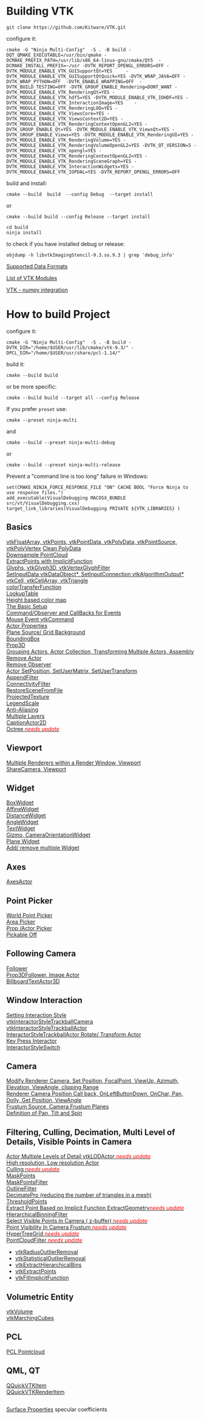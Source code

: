 # Building VTK

```
git clone https://github.com/Kitware/VTK.git
```

configure it:
```
cmake -G "Ninja Multi-Config"  -S . -B build -DQT_QMAKE_EXECUTABLE=/usr/bin/qmake -DCMAKE_PREFIX_PATH=/usr/lib/x86_64-linux-gnu/cmake/Qt5  -DCMAKE_INSTALL_PREFIX=~/usr -DVTK_REPORT_OPENGL_ERRORS=OFF -DVTK_MODULE_ENABLE_VTK_GUISupportQt=YES     -DVTK_MODULE_ENABLE_VTK_GUISupportQtQuick=YES -DVTK_WRAP_JAVA=OFF -DVTK_WRAP_PYTHON=OFF  -DVTK_ENABLE_WRAPPING=OFF  -DVTK_BUILD_TESTING=OFF -DVTK_GROUP_ENABLE_Rendering=DONT_WANT -DVTK_MODULE_ENABLE_VTK_RenderingQt=YES -DVTK_MODULE_ENABLE_VTK_hdf5=YES -DVTK_MODULE_ENABLE_VTK_IOHDF=YES -DVTK_MODULE_ENABLE_VTK_InteractionImage=YES    -DVTK_MODULE_ENABLE_VTK_RenderingLOD=YES -DVTK_MODULE_ENABLE_VTK_ViewsCore=YES -DVTK_MODULE_ENABLE_VTK_ViewsContext2D=YES -DVTK_MODULE_ENABLE_VTK_RenderingContextOpenGL2=YES -DVTK_GROUP_ENABLE_Qt=YES -DVTK_MODULE_ENABLE_VTK_ViewsQt=YES -DVTK_GROUP_ENABLE_Views=YES -DVTK_MODULE_ENABLE_VTK_RenderingUI=YES -DVTK_MODULE_ENABLE_VTK_RenderingVolume=YES -DVTK_MODULE_ENABLE_VTK_RenderingVolumeOpenGL2=YES -DVTK_QT_VERSION=5 -DVTK_MODULE_ENABLE_VTK_opengl=YES -DVTK_MODULE_ENABLE_VTK_RenderingContextOpenGL2=YES -DVTK_MODULE_ENABLE_VTK_RenderingSceneGraph=YES -DVTK_MODULE_ENABLE_VTK_InteractionWidgets=YES -DVTK_MODULE_ENABLE_VTK_IOPDAL=YES -DVTK_REPORT_OPENGL_ERRORS=OFF 
```

build and install:

```
cmake --build  build  --config Debug  --target install
```
or 
```
cmake --build build --config Release --target install
```

```
cd build
ninja install
```

to check if you have installed debug or release:

```
objdump -h libvtkImagingStencil-9.3.so.9.3 | grep 'debug_info'
```


[Supported Data Formats](https://docs.vtk.org/en/latest/supported_data_formats.html)  

[List of VTK Modules](https://docs.vtk.org/en/latest/modules/index.html)  

[VTK - numpy integration](https://docs.vtk.org/en/latest/learning.html)  


# How to build Project

configure it:

```
cmake -G "Ninja Multi-Config"  -S . -B build -DVTK_DIR="/home/$USER/usr/lib/cmake/vtk-9.3/" -DPCL_DIR="/home/$USER/usr/share/pcl-1.14/"
```

build it:

```
cmake --build build
```

or be more specific:

```
cmake --build build --target all --config Release
```

If you prefer `preset` use:

```
cmake --preset ninja-multi
```
and 

```
cmake --build --preset ninja-multi-debug
```
or 
```
cmake --build --preset ninja-multi-release
```


Prevent a "command line is too long" failure in Windows:

```
set(CMAKE_NINJA_FORCE_RESPONSE_FILE "ON" CACHE BOOL "Force Ninja to use response files.")
add_executable(VisualDebugging MACOSX_BUNDLE src/vt/VisualDebugging.cxx)
target_link_libraries(VisualDebugging PRIVATE ${VTK_LIBRARIES} )
```

## Basics
[vtkFloatArray, vtkPoints, vtkPointData, vtkPolyData, vtkPointSource, vtkPolyVertex](docs/basic_data_types.md) 
[Clean PolyData](https://vtk.org/doc/nightly/html/classvtkCleanPolyData.html)  
[Downsample PointCloud](https://examples.vtk.org/site/Cxx/PolyData/DownsamplePointCloud/)  
[ExtractPoints with ImplicitFunction](docs/extract_points.md)  
[Glyphs, vtkGlyph3D, vtkVertexGlyphFilter](docs/glyphs.md)  
[SetInputData vtkDataObject*, SetInputConnection vtkAlgorithmOutput*](docs/SetInputData_SetInputConnection.md)  
[vtkCell, vtkCellArray, vtkTriangle](docs/cell.md)  
[colorTransferFunction](docs/colorTransferFunction.md)  
[LookupTable](docs/lookupTable.md)  
[Height based color map](src/height_based_color_map.cpp)  
[The Basic Setup](docs/the_basic_setup.md)  
[Command/Observer and CallBacks for Events](docs/command_observer_for_events_callback.md)  
[Mouse Event vtkCommand](../src/mouse_event_vtkCommand.cpp)  
[Actor Properties](docs/actor_properties.md)  
[Plane Source/ Grid Background](docs/plane_source_grid_background.md)  
[BoundingBox](docs/boundingbox.md)  
[Prop3D](docs/prop3d.md)  
[Grouping Actors, Actor Collection, Transforming Multiple Actors, Assembly](docs/grouping_actors_actor_collection_assembly.md)  
[Remove Actor](docs/remove_actor.md)  
[Remove Observer](docs/remove_observer.md)  
[Actor SetPosition, SetUserMatrix, SetUserTransform](docs/actor_transform.md)  
[AppendFilter](docs/append_filter.md)  
[ConnectivityFilter](docs/connectivity_filter.md)  
[RestoreSceneFromFile](https://kitware.github.io-examples/site/Cxx/Snippets/RestoreSceneFromFile/)  
[ProjectedTexture](src/ProjectedTexture.cxx)  
[LegendScale](src/LegendScaleActor.cpp)  
[Anti-Aliasing](docs/anti-aliasing.md)  
[Multiple Layers](docs/multiple_layers.md)  
[CaptionActor2D](docs/captionActor2D.md)  
[Octree  <span style="color:red">*needs update*</span>](docs/octree.md) 


## Viewport

[Multiple Renderers within a Render Window, Viewport](docs/multiple_renderers_within_a_render_window.md)  
[ShareCamera, Viewport](docs/shareCamera_viewport.md)  

## Widget

[BoxWidget](docs/boxWidget.md)  
[AffineWidget](docs/affineWidget.md)  
[DistanceWidget](docs/distanceWidget.md)  
[AngleWidget](docs/angleWidget.md)  
[TextWidget](docs/textWidget.md)  
[Gizmo, CameraOrientationWidget](docs/gizmo_camera_orientation_widget.md)  
[Plane Widget](src/ImplicitPlaneWidget2.cxx)  
[Add/ remove multiple Widget](docs/add_remove_multiple_widget.md)  

## Axes

[AxesActor](docs/axesActor.md)  

## Point Picker

[World Point Picker](docs/world_point_picker.md)  
[Area Picker](docs/area_picker.md)  
[Prop /Actor Picker](docs/prop_actor_picker.md)  
[Pickable Off](docs/pickable_off.md)  

## Following Camera

[Follower](docs/follower.md)  
[Prop3DFollower, Image Actor](docs/prop3DFollower_image_actor.md)  
[BillboardTextActor3D](docs/billboard_text_actor3D.md)  

## Window Interaction

[Setting Interaction Style](docs/setting_interaction_style.md)  
[vtkInteractorStyleTrackballCamera](docs/setting_interaction_style.md#vtkInteractorStyleTrackballCamera)  
[vtkInteractorStyleTrackballActor](docs/setting_interaction_style.md#vtkInteractorStyleTrackballActor)  
[InteractorStyleTrackballActor Rotate/ Transform Actor](docs/rotate_actor.md)  
[Key Press Interactor](docs/key_press_interactor.md)  
[InteractorStyleSwitch](docs/interactor_style_switch.md)  

## Camera

[Modify Renderer Camera, Set Position, FocalPoint, ViewUp, Azimuth, Elevation, ViewAngle, clipping Range](docs/modify_renderer_camera.md)  
[Renderer Camera Position Call back, OnLeftButtonDown, OnChar, Pan, Dolly, Get Position, ViewAngle](docs/camera_position.md)  
[Frustum Source, Camera Frustum Planes](docs/frustum.md)  
[Definition of Pan, Tilt and Spin](docs/images/Definition-of-pan-tilt-and-spin.png)  

## Filtering, Culling, Decimation, Multi Level of Details, Visible Points in Camera

[Actor Multiple Levels of Detail vtkLODActor  <span style="color:red">*needs update*</span>](docs/actor_multiple_levels_of_detail.md)  
[High resolution, Low resolution Actor](docs/high_resolution_low_resolution_actor.md)  
[Culling <span style="color:red">*needs update*</span>](docs/culling.md)  
[MaskPoints](docs/mask_points.md)  
[MaskPointsFilter](docs/mask_points_filter.md)  
[OutlineFilter](docs/outline_filter.md)  
[DecimatePro (reducing the number of triangles in a mesh)](docs/decimate_pro.md)  
[ThresholdPoints](docs/threshold_points.md)  
[Extract Point Based on Implicit Function ExtractGeometry<span style="color:red">*needs update*</span>](docs/extract_point_based_implicit_function_extract_geometry.md)  
[HierarchicalBinningFilter](docs/hierarchical_binning_filter.md)  
[Select Visible Points In Camera ( z-buffer) <span style="color:red">*needs update*</span>](docs/select_visible_points_in_camera.md)  
[Point Visibility In Camera Frustum <span style="color:red">*needs update*</span>](docs/point_visibility_in_camera_frustum.md)  
[HyperTreeGrid <span style="color:red">*needs update*</span>](https://www.kitware.com/hypertreegrid-in-vtk-an-introduction/)  
[PointCloudFilter  <span style="color:red">*needs update*</span>](docs/point_cloud_filter.md)  
  - [vtkRadiusOutlierRemoval](docs/point_cloud_filter.md#vtkRadiusOutlierRemoval)  
  - [vtkStatisticalOutlierRemoval](docs/point_cloud_filter.md#vtkStatisticalOutlierRemoval)  
  - [vtkExtractHierarchicalBins](docs/point_cloud_filter.md#vtkExtractHierarchicalBins)  
  - [vtkExtractPoints](docs/point_cloud_filter.md#vtkExtractPoints)  
  - [vtkFitImplicitFunction](docs/point_cloud_filter.md#vtkFitImplicitFunction)    
  

## Volumetric Entity 
[vtkVolume](https://vtk.org/doc/nightly/html/classvtkVolume.html#details)  
[vtkMarchingCubes](https://vtk.org/doc/nightly/html/classvtkMarchingCubes.html)  

## PCL

[PCL Pointcloud](docs/pcl_pointcloud.md)  

## QML, QT

[QQuickVTKItem](docs/qml_vtk_QQuickVTKItem.md)  
[QQuickVTKRenderItem](docs/QQuickVTKRenderItem.md)  

## 
[Surface Properties](https://examples.vtk.org/site/VTKBook/03Chapter3/#34-surface-properties)
specular coefficients
